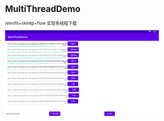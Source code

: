 # MultiThreadDemo
retrofit+okhttp+flow 实现多线程下载



![](https://github.com/Xingzuo888/MultiThreadDemo/blob/main/image/device-2021-12-22-165130.png)

